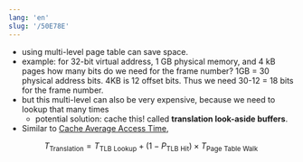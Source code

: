 ```yaml
---
lang: 'en'
slug: '/50E78E'
---
```


- using multi-level page table can save space.
- example: for 32-bit virtual address, 1 GB physical memory, and 4 kB pages how many bits do we need for the frame number? 1GB = 30 physical address bits. 4KB is 12 offset bits. Thus we need 30-12 = 18 bits for the frame number.
- but this multi-level can also be very expensive, because we need to lookup that many times
  - potential solution: cache this! called **translation look-aside buffers**.
- Similar to [Cache Average Access Time](./../.././docs/pages/Cache%20Average%20Access%20Time.md),

$$
T_\text{Translation} = T_\text{TLB Lookup} + (1 - P_\text{TLB Hit}) \times T_\text{Page Table Walk}
$$

<head>
  <html lang="en-US"/>
</head>
